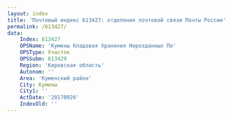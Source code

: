 ```yaml
---
layout: index
title: 'Почтовый индекс 613427: отделение почтовой связи Почты России'
permalink: /613427/
data:
    Index: 613427
    OPSName: 'Кумены Кладовая Хранения Нерозданных По'
    OPSType: Участок
    OPSSubm: 613429
    Region: 'Кировская область'
    Autonom: ''
    Area: 'Куменский район'
    City: Кумены
    City1: ''
    ActDate: '20170926'
    IndexOld: ''
---
```

